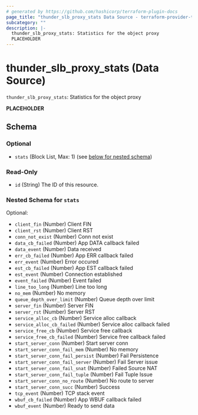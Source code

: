```yaml
---
# generated by https://github.com/hashicorp/terraform-plugin-docs
page_title: "thunder_slb_proxy_stats Data Source - terraform-provider-thunder"
subcategory: ""
description: |-
  thunder_slb_proxy_stats: Statistics for the object proxy
  PLACEHOLDER
---
```


# thunder_slb_proxy_stats (Data Source)

`thunder_slb_proxy_stats`: Statistics for the object proxy

__PLACEHOLDER__



<!-- schema generated by tfplugindocs -->
## Schema

### Optional

- `stats` (Block List, Max: 1) (see [below for nested schema](#nestedblock--stats))

### Read-Only

- `id` (String) The ID of this resource.

<a id="nestedblock--stats"></a>
### Nested Schema for `stats`

Optional:

- `client_fin` (Number) Client FIN
- `client_rst` (Number) Client RST
- `conn_not_exist` (Number) Conn not exist
- `data_cb_failed` (Number) App DATA callback failed
- `data_event` (Number) Data received
- `err_cb_failed` (Number) App ERR callback failed
- `err_event` (Number) Error occured
- `est_cb_failed` (Number) App EST callback failed
- `est_event` (Number) Connection established
- `event_failed` (Number) Event failed
- `line_too_long` (Number) Line too long
- `no_mem` (Number) No memory
- `queue_depth_over_limit` (Number) Queue depth over limit
- `server_fin` (Number) Server FIN
- `server_rst` (Number) Server RST
- `service_alloc_cb` (Number) Service alloc callback
- `service_alloc_cb_failed` (Number) Service alloc callback failed
- `service_free_cb` (Number) Service free callback
- `service_free_cb_failed` (Number) Service free callback failed
- `start_server_conn` (Number) Start server conn
- `start_server_conn_fail_mem` (Number) No memory
- `start_server_conn_fail_persist` (Number) Fail Persistence
- `start_server_conn_fail_server` (Number) Fail Server issue
- `start_server_conn_fail_snat` (Number) Failed Source NAT
- `start_server_conn_fail_tuple` (Number) Fail Tuple Issue
- `start_server_conn_no_route` (Number) No route to server
- `start_server_conn_succ` (Number) Success
- `tcp_event` (Number) TCP stack event
- `wbuf_cb_failed` (Number) App WBUF callback failed
- `wbuf_event` (Number) Ready to send data


